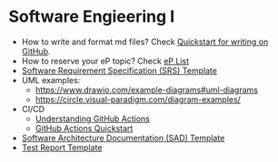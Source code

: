 # Software Engieering I 

- How to write and format md files? Check [Quickstart for writing on GitHub](https://docs.github.com/en/get-started/writing-on-github/getting-started-with-writing-and-formatting-on-github/quickstart-for-writing-on-github).
- How to reserve your eP topic? Check [eP List](eP.md)
- [Software Requirement Specification (SRS) Template](srs.md)
- UML examples:
  - https://www.drawio.com/example-diagrams#uml-diagrams
  - https://circle.visual-paradigm.com/diagram-examples/ 
- CI/CD
  - [Understanding GitHub Actions](https://docs.github.com/en/actions/learn-github-actions/understanding-github-actions)
  - [GitHub Actions Quickstart](https://docs.github.com/en/actions/quickstart)
- [Software Architecture Documentation (SAD) Template](sad.md)
- [Test Report Template](https://github.com/SE-TINF22B6/for-all-teams/blob/main/Test%20Report.md)
